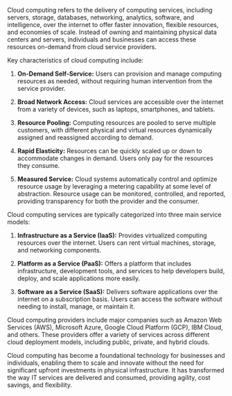 Cloud computing refers to the delivery of computing services, including servers, storage, databases, networking, analytics, software, and intelligence, over the internet to offer faster innovation, flexible resources, and economies of scale. Instead of owning and maintaining physical data centers and servers, individuals and businesses can access these resources on-demand from cloud service providers.

Key characteristics of cloud computing include:

1. **On-Demand Self-Service:** Users can provision and manage computing resources as needed, without requiring human intervention from the service provider.

2. **Broad Network Access:** Cloud services are accessible over the internet from a variety of devices, such as laptops, smartphones, and tablets.

3. **Resource Pooling:** Computing resources are pooled to serve multiple customers, with different physical and virtual resources dynamically assigned and reassigned according to demand.

4. **Rapid Elasticity:** Resources can be quickly scaled up or down to accommodate changes in demand. Users only pay for the resources they consume.

5. **Measured Service:** Cloud systems automatically control and optimize resource usage by leveraging a metering capability at some level of abstraction. Resource usage can be monitored, controlled, and reported, providing transparency for both the provider and the consumer.

Cloud computing services are typically categorized into three main service models:

1. **Infrastructure as a Service (IaaS):** Provides virtualized computing resources over the internet. Users can rent virtual machines, storage, and networking components.

2. **Platform as a Service (PaaS):** Offers a platform that includes infrastructure, development tools, and services to help developers build, deploy, and scale applications more easily.

3. **Software as a Service (SaaS):** Delivers software applications over the internet on a subscription basis. Users can access the software without needing to install, manage, or maintain it.

Cloud computing providers include major companies such as Amazon Web Services (AWS), Microsoft Azure, Google Cloud Platform (GCP), IBM Cloud, and others. These providers offer a variety of services across different cloud deployment models, including public, private, and hybrid clouds.

Cloud computing has become a foundational technology for businesses and individuals, enabling them to scale and innovate without the need for significant upfront investments in physical infrastructure. It has transformed the way IT services are delivered and consumed, providing agility, cost savings, and flexibility.
